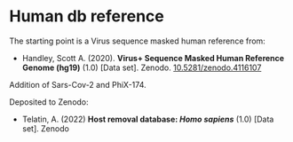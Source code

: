 # Human db reference

The starting point is a Virus sequence masked human reference from:

* Handley, Scott A. (2020). **Virus+ Sequence Masked Human Reference Genome (hg19)** (1.0) [Data set]. Zenodo. [10.5281/zenodo.4116107](https://doi.org/10.5281/zenodo.4116107)

Addition of Sars-Cov-2 and PhiX-174.

Deposited to Zenodo:

* Telatin, A. (2022) **Host removal database: *Homo sapiens*** (1.0) [Data set]. Zenodo 
